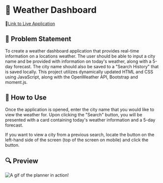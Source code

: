 # 📝 Weather Dashboard

📌[Link to Live Application](https://awidener3.github.io/weather-dashboard/)

## 🔨 Problem Statement
To create a weather dashboard application that provides real-time information on a locations weather. The user should be able to input a city name and be provided with information on today's weather, along with a 5-day forecast. The city name should also be saved to a "Search History" that is saved locally. This project utilizes dynamically updated HTML and CSS using JavaScript, along with the OpenWeather API, Bootstrap and moment.js.

## 📎 How to Use
Once the application is opened, enter the city name that you would like to view the weather for. Upon clicking the "Search" button, you will be presented with a card containing today's weather information and a 5-day forecast.

If you want to view a city from a previous search, locate the button on the left-hand side of the screen (top of the screen on mobile) and click the button.

## 🔍 Preview
![A gif of the planner in action!](assets/images/weather-dashboard-preview.gif)
